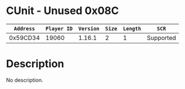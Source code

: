 # CUnit - Unused 0x08C

| `Address` | `Player ID` | `Version` | `Size` | `Length` | `SCR` |
| ---------- | ----------- | --------- | ------ | -------- | ---- |
| 0x59CD34 | 19060 | 1.16.1 | 2 | 1 | Supported |

# Description

No description.